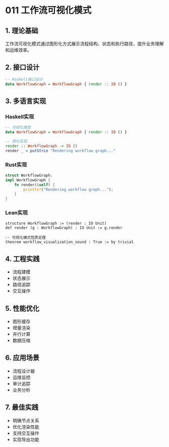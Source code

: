 # 011 工作流可视化模式

## 1. 理论基础

工作流可视化模式通过图形化方式展示流程结构、状态和执行路径，提升业务理解和运维效率。

## 2. 接口设计

```haskell
-- Haskell接口设计
data WorkflowGraph = WorkflowGraph { render :: IO () }
```

## 3. 多语言实现

### Haskell实现

```haskell
-- 可视化类型
data WorkflowGraph = WorkflowGraph { render :: IO () }

-- 简化实现
render :: WorkflowGraph -> IO ()
render _ = putStrLn "Rendering workflow graph..."
```

### Rust实现

```rust
struct WorkflowGraph;
impl WorkflowGraph {
    fn render(&self) {
        println!("Rendering workflow graph...");
    }
}
```

### Lean实现

```lean
structure WorkflowGraph := (render : IO Unit)
def render (g : WorkflowGraph) : IO Unit := g.render

-- 可视化模式性质定理
theorem workflow_visualization_sound : True := by trivial
```

## 4. 工程实践

- 流程建模
- 状态展示
- 路径追踪
- 交互操作

## 5. 性能优化

- 图形缓存
- 增量渲染
- 并行计算
- 数据压缩

## 6. 应用场景

- 流程设计器
- 运维监控
- 审计追踪
- 业务分析

## 7. 最佳实践

- 明确节点关系
- 优化渲染性能
- 支持交互操作
- 实现导出功能
